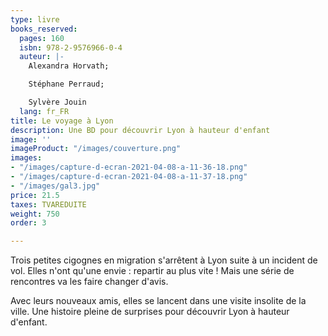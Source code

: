 ```yaml
---
type: livre
books_reserved:
  pages: 160
  isbn: 978-2-9576966-0-4
  auteur: |-
    Alexandra Horvath;

    Stéphane Perraud;

    Sylvère Jouin
  lang: fr_FR
title: Le voyage à Lyon
description: Une BD pour découvrir Lyon à hauteur d'enfant
image: ''
imageProduct: "/images/couverture.png"
images:
- "/images/capture-d-ecran-2021-04-08-a-11-36-18.png"
- "/images/capture-d-ecran-2021-04-08-a-11-37-18.png"
- "/images/gal3.jpg"
price: 21.5
taxes: TVAREDUITE
weight: 750
order: 3

---
```

Trois petites cigognes en migration s'arrêtent à Lyon suite à un incident de vol. Elles n'ont qu'une envie : repartir au plus vite ! Mais une série de rencontres va les faire changer d'avis.

Avec leurs nouveaux amis, elles se lancent dans une visite insolite de la ville. Une histoire pleine de surprises pour découvrir Lyon à hauteur d'enfant.